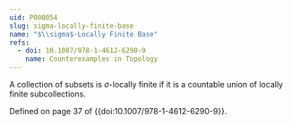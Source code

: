 ```yaml
---
uid: P000054
slug: sigma-locally-finite-base
name: "$\\sigma$-Locally Finite Base"
refs:
  - doi: 10.1007/978-1-4612-6290-9
    name: Counterexamples in Topology
---
```

A collection of subsets is $\sigma$-locally finite if it is a countable union of locally finite subcollections.

Defined on page 37 of {{doi:10.1007/978-1-4612-6290-9}}.

